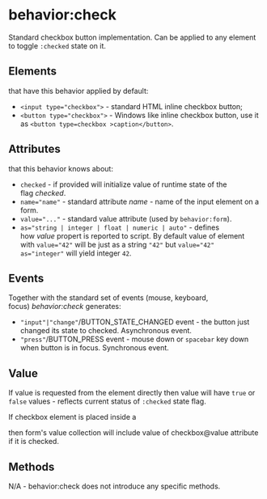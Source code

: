 # behavior:check

Standard checkbox button implementation. Can be applied to any element to toggle `:checked` state on it.

## Elements

that have this behavior applied by default:

* `<input type="checkbox">` - standard HTML inline checkbox button;
* `<button type="checkbox">` - Windows like inline checkbox button, use it as `<button type=checkbox >caption</button>`.

## Attributes

that this behavior knows about:

* `checked` - if provided will initialize value of runtime state of the flag *checked*.
* `name="name"` - standard attribute *name* - name of the input element on a form.
* `value="..."` - standard value attribute (used by `behavior:form`).
* `as="string | integer | float | numeric | auto"` - defines how *value* propert is reported to script. By default value of element with `value="42"` will be just as a string `"42"` but `value="42" as="integer"` will yield integer `42`.

## Events

Together with the standard set of events (mouse, keyboard, focus) *behavior:check* generates:

* `"input"|"change"`/BUTTON\_STATE\_CHANGED event - the button just changed its state to checked. Asynchronous event.
* `"press"`/BUTTON\_PRESS event - mouse down or `spacebar` key down when button is in focus. Synchronous event.

## Value

If value is requested from the element directly then value will have `true` or `false` values - reflects current status of `:checked` state flag.

If checkbox element is placed inside a <form> then form's value collection will include value of checkbox@value attribute if it is checked.

## Methods

N/A - behavior:check does not introduce any specific methods.